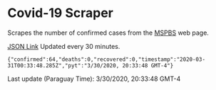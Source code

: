 # Covid-19 Scraper

Scrapes the number of confirmed cases from the [MSPBS](https://www.mspbs.gov.py/covid-19.php) web page.

[JSON Link](https://jmayalag.github.io/covid19-scrape/cases.json)
Updated every 30 minutes.
```
{"confirmed":64,"deaths":0,"recovered":0,"timestamp":"2020-03-31T00:33:48.285Z","pyt":"3/30/2020, 20:33:48 GMT-4"}
```
Last update (Paraguay Time): 3/30/2020, 20:33:48 GMT-4